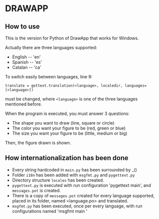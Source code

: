 # DRAWAPP #

## How to use ##

This is the version for Python of DrawApp that works for Windows.

Actually there are three languages supported: 
- English -- 'en'
- Spanish -- 'es'
- Catalan -- 'ca'

To switch easily between languages, line 9:

    translate = gettext.translation(<language>, localedir, languages=[<language>])

must be changed, where `<language>` is one of the three languages mentioned before.

When the program is executed, you must answer 3 questions:
- The shape you want to draw (line, square or circle)
- The color you want your figure to be (red, green or blue)
- The size you want your figure to be (little, medium or big)

Then, the figure drawn is shown.

## How internationalization has been done ##

- Every string hardcoded in `main.py` has been surrounded by _()
- Folder `i18n` has been added with `msgfmt.py` and `pygettext.py`
- Directory structure `locales` has been created.
- `pygettext.py` is executed with run configuration 'pygettext main', and `messages.pot` is created.
- There is a copy of `messages.pot` created for every language supported, placed in its folder, named <language.po> and translated.
- `msgfmt.py` has been executed, once per every language, with run configurations named 'msgfmt main <language>'
